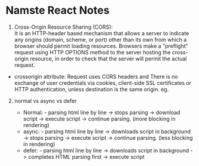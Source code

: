 # Namste React Notes
1. Cross-Origin Resource Sharing (CORS):  
It is an HTTP-header based mechanism that allows a server to indicate any origins (domain, scheme, or port) 
other than its own from which a browser should permit loading resources.
Browsers make a "preflight" request using HTTP OPTIONS method to the server hosting the cross-origin resource, in order to check that the server will permit the actual request.

- crossorigin attribute:
Request uses CORS headers and  There is no exchange of user credentials via cookies, client-side SSL certificates or HTTP authentication, 
unless destination is the same origin.
eg.
<script
  src="https://example.com/example-framework.js"
  crossorigin="anonymous"></script>

2. normal vs async vs defer

    - Normal: 
          - parsing html line by line -> stops parsing -> download script -> execute script -> continue parsing. (more blocking in rendering)
    - async:
          - parsing html line by line -> downloads script in background -> stops parsing -> execute script -> continue parsing. (less blocking in rendering)
    - defer:
          - parsing html line by line -> downloads script in background -> completes HTML parsing first -> execute script
